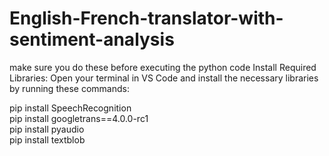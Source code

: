 # English-French-translator-with-sentiment-analysis
make sure you do these before executing the python code
Install Required Libraries:
Open your terminal in VS Code and install the necessary libraries by running these commands:

pip install SpeechRecognition        
pip install googletrans==4.0.0-rc1        
pip install pyaudio        
pip install textblob        
